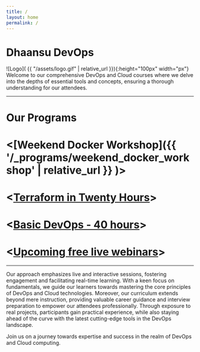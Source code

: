 ```yaml
---
title: /
layout: home
permalink: /
---
```


# Dhaansu DevOps
![Logo]( {{ "/assets/logo.gif" | relative_url }}){:height="100px" width="px"}
Welcome to our comprehensive DevOps and Cloud courses where we delve into the depths of essential tools and concepts, ensuring a thorough understanding for our attendees.

---
# Our Programs
# <[Weekend Docker Workshop]({{ '/_programs/weekend_docker_workshop' | relative_url }} )>

# <[Terraform in Twenty Hours](https://forms.gle/vuJGs1WpVni6jVLo9)>

# <[Basic DevOps - 40 hours](https://forms.gle/vuJGs1WpVni6jVLo9)>
 
# <[Upcoming free live webinars](https://forms.gle/vuJGs1WpVni6jVLo9)>
---

Our approach emphasizes live and interactive sessions, fostering engagement and facilitating real-time learning. With a keen focus on fundamentals, we guide our learners towards mastering the core principles of DevOps and Cloud technologies. Moreover, our curriculum extends beyond mere instruction, providing valuable career guidance and interview preparation to empower our attendees professionally. Through exposure to real projects, participants gain practical experience, while also staying ahead of the curve with the latest cutting-edge tools in the DevOps landscape.

Join us on a journey towards expertise and success in the realm of DevOps and Cloud computing. 

